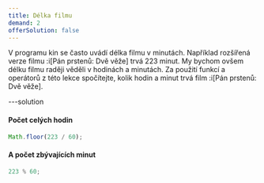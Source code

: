 ```yaml
---
title: Délka filmu
demand: 2
offerSolution: false
---
```


V programu kin se často uvádí délka filmu v minutách. Například rozšířená verze filmu :i[Pán prstenů: Dvě věže] trvá 223 minut. My bychom ovšem délku filmu raději věděli v hodinách a minutách. Za použití funkcí a operátorů z této lekce spočítejte, kolik hodin a minut trvá film :i[Pán prstenů: Dvě věže].

---solution

#### Počet celých hodin

```js
Math.floor(223 / 60);
```

#### A počet zbývajících minut

```js
223 % 60;
```

